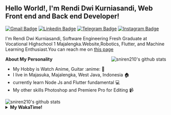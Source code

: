 
## Hello World!, I'm Rendi Dwi Kurniasandi, Web Front end and Back end Developer!

[![Gmail Badge](https://img.shields.io/badge/-Gmail-white?style=plastic&logo=Gmail&link=mailto:sniren2002@gmail.com)](mailto:sniren2002@gmail.com)
[![Linkedin Badge](https://img.shields.io/badge/-LinkedIn-blue?style=plastic&logo=Linkedin&link=https://www.linkedin.com/in/rendi-dwi-kurniasandi-9442571b6/)](https://www.linkedin.com/in/rendi-dwi-kurniasandi-9442571b6/) 
[![Telegram Badge](https://img.shields.io/badge/-Telegram-blue?style=plastic&logo=telegram&link=https://t.me/Adithya_13)](https://t.me/Blank202) 
[![Instagram Badge](https://img.shields.io/badge/-Instagram-white?style=plastic&logo=instagram&link=https://www.instagram.com/r3ndks/)](https://www.instagram.com/r3ndks/)

I'm Rendi Dwi Kurniasandi, Software Engineering Fresh Graduate at Vocational Highschool 1 Majalengka.Website,Robotics, Flutter, and Machine Learning Enthusiast.You can reach me on [this page](https://sniren210.github.io/)
 

<img align="right" alt="sniren210's github stats" src="https://github-readme-stats.vercel.app/api/top-langs/?username=sniren210&theme=radical&show_icons=true&hide_border=true&line_height=24"/>


**About My Personality**

- My Hobby is Watch Anime, Guitar :anime: :guitar: 
- I live in Majasuka, Majalengka, West Java, Indonesia :house:
- currently learn Node Js and Flutter fundamental :computer:
- My other skills Photoshop and Premiere Pro for Editing :video_camera:

<img alt="sniren210's github stats" src="https://github-readme-stats.vercel.app/api?username=sniren210&count_private=true&show_icons=true&hide_border=true&include_all_commits=true&line_height=24&theme=radical"/>

<details>
  <summary><b>My WakaTime!</b></summary>
  <br>
  
  <!--START_SECTION:waka-->
![Lines of code](https://img.shields.io/badge/From%20Hello%20World%20I%27ve%20Written-301164%20lines%20of%20code-blue)

**I'm a Night 🦉** 

```text
🌞 Morning    88 commits     ███░░░░░░░░░░░░░░░░░░░░░░   15.44% 
🌆 Daytime    115 commits    █████░░░░░░░░░░░░░░░░░░░░   20.18% 
🌃 Evening    161 commits    ███████░░░░░░░░░░░░░░░░░░   28.25% 
🌙 Night      206 commits    █████████░░░░░░░░░░░░░░░░   36.14%

```
📅 **I'm Most Productive on Sunday** 

```text
Monday       81 commits     ███░░░░░░░░░░░░░░░░░░░░░░   14.21% 
Tuesday      49 commits     ██░░░░░░░░░░░░░░░░░░░░░░░   8.6% 
Wednesday    44 commits     ██░░░░░░░░░░░░░░░░░░░░░░░   7.72% 
Thursday     75 commits     ███░░░░░░░░░░░░░░░░░░░░░░   13.16% 
Friday       86 commits     ███░░░░░░░░░░░░░░░░░░░░░░   15.09% 
Saturday     91 commits     ████░░░░░░░░░░░░░░░░░░░░░   15.96% 
Sunday       144 commits    ██████░░░░░░░░░░░░░░░░░░░   25.26%

```


📊 **This Week I Spent My Time On** 

```text
⌚︎ Time Zone: Asia/Bangkok

💬 Programming Languages: 
Dart                     14 hrs 28 mins      ███████████████████░░░░░░   76.7% 
HTML                     2 hrs               ████████████████░░░░░░░░░   10.62% 
PHP                      37 mins             ████████████████░░░░░░░░░   3.33% 
YAML                     24 mins             ████░░░░░░░░░░░░░░░░░░░░░   2.21% 
JSON                     23 mins             ██░░░░░░░░░░░░░░░░░░░░░░░   2.11%

🔥 Editors: 
VS Code                         18 hrs 8 mins       ████████████████████████░   96.12% 
Android Studio                  43 mins             █░░░░░░░░░░░░░░░░░░░░░░░░   3.88%

💻 Operating System: 
Windows                      18 hrs 8 mins       ████████████████████████░   96.12% 
Mac                          43 mins             █░░░░░░░░░░░░░░░░░░░░░░░░   3.88%

```

**I Mostly Code in Kotlin** 

```text
Kotlin                   19 repos            ██████████████░░░░░░░░░░░   57.58% 
Dart                     10 repos            ███████░░░░░░░░░░░░░░░░░░   30.3% 
Jupyter Notebook         2 repos             █░░░░░░░░░░░░░░░░░░░░░░░░   6.06% 
CSS                      1 repo              ░░░░░░░░░░░░░░░░░░░░░░░░░   3.03% 
HTML                     1 repo              ░░░░░░░░░░░░░░░░░░░░░░░░░   3.03%

```



 Last Updated on 26/09/2021
<!--END_SECTION:waka-->
</details>
